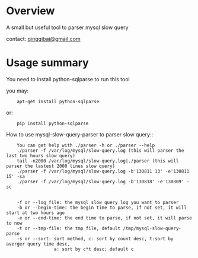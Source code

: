 Overview
========

A small but useful tool to parser mysql slow query

contact: qingqibai@gmail.com

Usage summary
=============

You need to install python-sqlparse to run this tool

you may:

```
    apt-get install python-sqlparse
```

or:

```
    pip install python-sqlparse
```

How to use mysql-slow-query-parser to parser slow query::


```
    You can get help with ./parser -h or ./parser --help
    ./parser -f /var/log/mysql/slow-query.log (this will parser the last two hours slow query)
    tail -n2000 /var/log/mysql/slow-query.log|./parser (this will parser the lastest 2000 lines slow query)
    ./parser -f /var/log/mysql/slow-query.log -b'130811 13' -e'130811 15' -sa
    ./parser -f /var/log/mysql/slow-query.log -b'130818' -e'130809' -sc


    -f or --log_file: the mysql slow query log you want to parser
    -b or --begin-time: the begin time to parse, if not set, it will start at two hours ago
    -e or --end-time: the end time to parse, if not set, it will parse to now
    -t or --tmp-file: the tmp file, default /tmp/mysql-slow-query-parse
    -s or --sort: sort method, c: sort by count desc, t:sort by averger query time desc,
                  a: sort by c*t desc; default c
```
